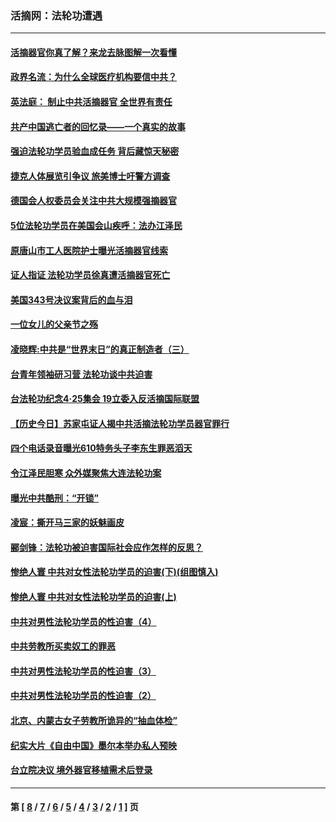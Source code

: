 ### 活摘网：法轮功遭遇
---
#### [活摘器官你真了解？来龙去脉图解一次看懂](../../pages/nf5881/n13013820.md?07060430) 
#### [政界名流：为什么全球医疗机构要信中共？](../../pages/nf5881/n11945479.md?07060430) 
#### [英法庭： 制止中共活摘器官 全世界有责任](../../pages/nf5881/n11330691.md?07060430) 
#### [共产中国逃亡者的回忆录——一个真实的故事](../../pages/nf5881/n10918649.md?07060430) 
#### [强迫法轮功学员验血成任务 背后藏惊天秘密](../../pages/nf5881/n4252384.md?07060430) 
#### [捷克人体展览引争议 旅美博士吁警方调查](../../pages/nf5881/n9429187.md?07060430) 
#### [德国会人权委员会关注中共大规模强摘器官](../../pages/nf5881/n8418950.md?07060430) 
#### [5位法轮功学员在美国会山疾呼：法办江泽民](../../pages/nf5881/n8101519.md?07060430) 
#### [原唐山市工人医院护士曝光活摘器官线索](../../pages/nf5881/n8076384.md?07060430) 
#### [证人指证 法轮功学员徐真遭活摘器官死亡](../../pages/nf5881/n8042467.md?07060430) 
#### [美国343号决议案背后的血与泪](../../pages/nf5881/n8020684.md?07060430) 
#### [一位女儿的父亲节之殇](../../pages/nf5881/n8014122.md?07060430) 
#### [凌晓辉:中共是“世界末日”的真正制造者（三）](../../pages/nf5881/n4210333.md?07060430) 
#### [台青年领袖研习营 法轮功谈中共迫害](../../pages/nf5881/n4141857.md?07060430) 
#### [台法轮功纪念4‧25集会 19立委入反活摘国际联盟](../../pages/nf5881/n4141821.md?07060430) 
#### [【历史今日】苏家屯证人揭中共活摘法轮功学员器官罪行](../../pages/nf5881/n4135912.md?07060430) 
#### [四个电话录音曝光610特务头子李东生罪恶滔天](../../pages/nf5881/n4040060.md?07060430) 
#### [令江泽民胆寒 众外媒聚焦大连法轮功案](../../pages/nf5881/n3932671.md?07060430) 
#### [曝光中共酷刑：“开锁”](../../pages/nf5881/n3889373.md?07060430) 
#### [凌宸：撕开马三家的妖魅画皮](../../pages/nf5881/n3849369.md?07060430) 
#### [郦剑锋：法轮功被迫害国际社会应作怎样的反思？](../../pages/nf5881/n3824560.md?07060430) 
#### [惨绝人寰 中共对女性法轮功学员的迫害(下)(组图慎入)](../../pages/nf5881/n3816285.md?07060430) 
#### [惨绝人寰 中共对女性法轮功学员的迫害(上)](../../pages/nf5881/n3815374.md?07060430) 
#### [中共对男性法轮功学员的性迫害（4）](../../pages/nf5881/n3769144.md?07060430) 
#### [中共劳教所买卖奴工的罪恶](../../pages/nf5881/n3769378.md?07060430) 
#### [中共对男性法轮功学员的性迫害（3）](../../pages/nf5881/n3768231.md?07060430) 
#### [中共对男性法轮功学员的性迫害（2）](../../pages/nf5881/n3767211.md?07060430) 
#### [北京、内蒙古女子劳教所诡异的“抽血体检”](../../pages/nf5881/n3753158.md?07060430) 
#### [纪实大片《自由中国》墨尔本举办私人预映](../../pages/nf5881/n3743337.md?07060430) 
#### [台立院决议 境外器官移植需术后登录](../../pages/nf5881/n3741520.md?07060430) 

---
#### 第 [ [8](./8.md?07060430) / [7](./7.md?07060430) / [6](./6.md?07060430) / [5](./5.md?07060430) / [4](./4.md?07060430) / [3](./3.md?07060430) / [2](./2.md?07060430) / [1](./1.md?07060430) ] 页
